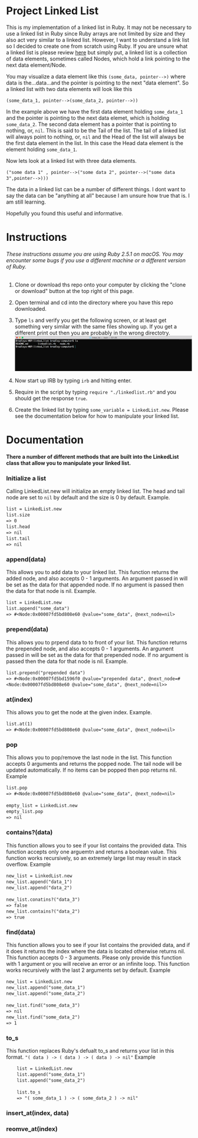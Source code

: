 # Project Linked List
This is my implementation of a linked list in Ruby. It may not be necessary to use a linked list in Ruby since Ruby arrays are not limited by size and they also act very similar to a linked list. However, I want to understand a link list so I decided to create one from scratch using Ruby. If you are unsure what a linked list is please review [here](https://en.wikipedia.org/wiki/Linked_list) but simply put, a linked list is a collection of data elements, sometimes called Nodes, which hold a link pointing to the next data element/Node. 

You may visualize a data element like this `(some_data, pointer-->)` where data is the...data...and the pointer is pointing to the next "data element". So a linked list with two data elements will look like this 
```
(some_data_1, pointer-->(some_data_2, pointer-->)) 
```
In the example above we have the first data element holding `some_data_1` and the pointer is pointing to the next data elemet, which is holding `some_data_2`. The second data element has a pointer that is pointing to nothing, or, `nil`. This is said to be the Tail of the list. The tail of a linked list will always point to nothing, or, `nil` and the Head of the list will always be the first data element in the list. In this case the Head data element is the element holding `some_data_1`. 


Now lets look at a  linked list with three data elements.
```
("some data 1" , pointer-->("some data 2", pointer-->("some data 3",pointer-->)))
```

The data in a linked list can be a number of different things. I dont want to say the data can be "anything at all" because I am unsure how true that is. I am still learning. 

Hopefully you found this useful and informative. 

# Instructions 
###### These instructions assume you are using Ruby 2.5.1 on macOS. You may encounter some bugs if you use a different machine or a different version of Ruby. 

1) Clone or download ths repo onto your computer by clicking the "clone or download" button at the top right of this page. 

2) Open terminal and cd into the directory where you have this repo downloaded. 

3) Type `ls` and verify you get the following screen, or at least get something very similar with the same files showing up. If you get a different print out then you are probably in the wrong directotry. 
![screen shot](https://github.com/BShowen/Linked_list_in_Ruby/blob/master/screenshots/screen_shot_1.png "screen shot")

4) Now start up IRB by typing `irb` and hitting enter. 

5) Require in the script by typing `require "./linkedlist.rb"` and you should get the response `true`. 

6) Create the linked list by typing `some_variable = LinkedList.new`. Please see the documentation below for how to manipulate your linked list. 

# Documentation 

#### There a number of different methods that are built into the LinkedList class that allow you to manipulate your linked list. 

### Initialize a list
Calling LinkedList.new will initialize an empty linked list. The head and tail node are set to `nil` by default and the size is 0 by default. 
Example. 
```
list = LinkedList.new 
list.size 
=> 0
list.head 
=> nil
list.tail
=> nil
```

### append(data)
This allows you to add data to your linked list. This function returns the added node, and also accepts 0 - 1 arguments. An argument passed in will be set as the data for that appended node. If no argument is passed then the data for that node is nil. 
Example. 
```
list = LinkedList.new
list.append("some_data")
=> #<Node:0x00007fd5bd808e60 @value="some_data", @next_node=nil>
```

### prepend(data)
This allows you to prpend data to to front of your list. This function returns the prepended node, and also accepts 0 - 1 arguments. An argument passed in will be set as the data for that prepended node. If no argument is passed then the data for that node is nil. 
Example.
```
list.prepend("prepended data")
=> #<Node:0x00007fd5bd1596f0 @value="prepended data", @next_node=#<Node:0x00007fd5bd808e60 @value="some_data", @next_node=nil>>
```

### at(index)
This allows you to get the node at the given index. 
Example.
```
list.at(1)
=> #<Node:0x00007fd5bd808e60 @value="some_data", @next_node=nil>
```

### pop
This allows you to pop/remove the last node in the list. This function accepts 0 arguments and returns the popped node. The tail node will be updated automatically. If no items can be popped then pop returns nil. 
Example
```
list.pop 
=> #<Node:0x00007fd5bd808e60 @value="some_data", @next_node=nil>

empty_list = LinkedList.new
empty_list.pop
=> nil 
```

### contains?(data)
This function allows you to see if your list contains the provided data. This function accepts only one arguemtn and returns a boolean value. This function works recursively, so an extremely large list may result in stack overflow. 
Example
```
new_list = LinkedList.new 
new_list.append("data_1")
new_list.append("data_2")

new_list.conatins?("data_3")
=> false
new_list.contains?("data_2")
=> true
```

### find(data)
This function allows you to see if your list contains the provided data, and if it does it returns the index where the data is located otherwise returns nil. This function accepts 0 - 3 arguments. Please only provide this function with 1 argument or you will receive an error or an infinite loop. This function works recursively with the last 2 arguments set by default. 
Example
```
new_list = LinkedList.new
new_list.append("some_data_1")
new_list.append("some_data_2")

new_list.find("some_data_3")
=> nil
new_list.find("some_data_2")
=> 1
```

### to_s
This function replaces Ruby's defualt to_s and returns your list in this format.
`"( data ) -> ( data ) -> ( data ) -> nil"`
Example
```
    list = LinkedList.new 
    list.append("some_data_1")
    list.append("some_data_2")

    list.to_s
    => "( some_data_1 ) -> ( some_data_2 ) -> nil"
```

### insert_at(index, data)


### reomve_at(index)
